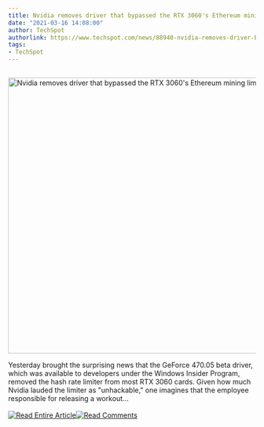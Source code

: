 ```yaml
---
title: Nvidia removes driver that bypassed the RTX 3060's Ethereum mining limiter
date: "2021-03-16 14:08:00"
author: TechSpot
authorlink: https://www.techspot.com/news/88940-nvidia-removes-driver-bypassed-rtx-3060-ethereum-mining.html
tags:
- TechSpot
---
```

<a href="https://www.techspot.com/news/88940-nvidia-removes-driver-bypassed-rtx-3060-ethereum-mining.html" target="_blank"><img src="https://static.techspot.com/images2/news/ts3_thumbs/2021/03/2021-03-16-ts3_thumbs-f0f.jpg" width="800" height="560" style="padding: 15px 0" title="Nvidia removes driver that bypassed the RTX 3060's Ethereum mining limiter" /></a><br />Yesterday brought the surprising news that the GeForce 470.05 beta driver, which was available to developers under the Windows Insider Program, removed the hash rate limiter from most RTX 3060 cards. Given how much Nvidia lauded the limiter as "unhackable," one imagines that the employee responsible for releasing a workout...<br /><br /><a href="https://www.techspot.com/news/88940-nvidia-removes-driver-bypassed-rtx-3060-ethereum-mining.html"><img src="https://static.techspot.com/images/rss/rss_buttons_01.png" border="0" alt="Read Entire Article" /></a><a href="https://www.techspot.com/news/88940-nvidia-removes-driver-bypassed-rtx-3060-ethereum-mining.html#comments"><img src="https://static.techspot.com/images/rss/rss_buttons_02.png" border="0" alt="Read Comments" /></a><br /><br />